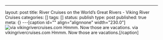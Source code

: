 ---
layout: post
title: River Cruises on the World’s Great Rivers - Viking River Cruises
categories: []
tags: []
status: publish
type: post
published: true
meta: {}
---[caption id="" align="alignnone" width="230.0"]
![via vikingrivercruises.com Hmmm. Now those are vacations.](/squarespace_images/static_50d2902fe4b0959a0871a12c_50d29312e4b04687d9db341b_50d29312e4b04687d9db3427_1355977492018__img.jpg_) via vikingrivercruises.com Hmmm. Now those are vacations.[/caption]
